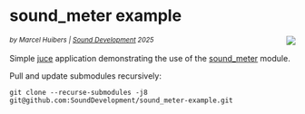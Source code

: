 # sound_meter example
<sup>*by Marcel Huibers | [Sound Development](https://www.sounddevelopment.nl) 2025*</sup>
<img align="right" src="https://www.sounddevelopment.nl/sd/resources/images/sound_meter/sound_meter_demo_25.gif">
<br><br>Simple [juce](https://juce.com/) application demonstrating the use of the [sound_meter](https://github.com/SoundDevelopment/sound_meter) module.

Pull and update submodules recursively:
```git
git clone --recurse-submodules -j8 git@github.com:SoundDevelopment/sound_meter-example.git
```
